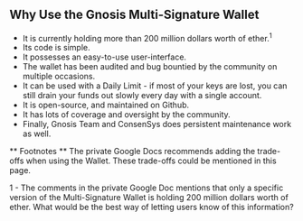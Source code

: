 ## Why Use the Gnosis Multi-Signature Wallet

- It is currently holding more than 200 million dollars worth of ether.<sup>1</sup>
- Its code is simple.
- It possesses an easy-to-use user-interface.
- The wallet has been audited and bug bountied by the community on multiple occasions.
- It can be used with a Daily Limit - if most of your keys are lost, you can still drain your funds out slowly every day with a single account.
- It is open-source, and maintained on Github.
- It has lots of coverage and oversight by the community.
- Finally, Gnosis Team and ConsenSys does persistent maintenance work as well.

** Footnotes **
The private Google Docs recommends adding the trade-offs when using the Wallet. These trade-offs could be mentioned in this page.

1 - The comments in the private Google Doc mentions that only a specific version of the Multi-Signature Wallet is holding 200 million dollars worth of ether. What would be the best way of letting users know of this information?